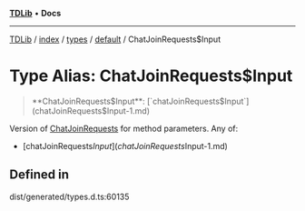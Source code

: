 [**TDLib**](../../../../../../README.md) • **Docs**

***

[TDLib](../../../../../../modules.md) / [index](../../../../../README.md) / [types](../../../README.md) / [default](../README.md) / ChatJoinRequests$Input

# Type Alias: ChatJoinRequests$Input

> **ChatJoinRequests$Input**: [`chatJoinRequests$Input`](chatJoinRequests$Input-1.md)

Version of [ChatJoinRequests](ChatJoinRequests.md) for method parameters.
Any of:
- [chatJoinRequests$Input](chatJoinRequests$Input-1.md)

## Defined in

dist/generated/types.d.ts:60135
